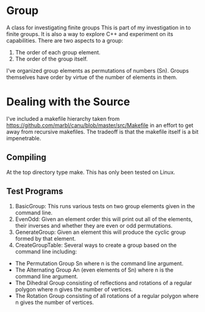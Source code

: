 # Group
A class for investigating finite groups
This is part of my investigation in to finite groups.
It is also a way to explore C++ and experiment on its capabilities.
There are two aspects to a group:
1. The order of each group element.
2. The order of the group itself.

I've organized group elements as permutations of numbers (Sn). 
Groups themselves have order by virtue of the number of elements in them.

# Dealing with the Source
I've included a makefile hierarchy taken from https://github.com/marbl/canu/blob/master/src/Makefile
in an effort to get away from recursive makefiles.  The tradeoff is that the makefile itself is a bit impenetrable.

## Compiling
At the top directory type make.  This has only been tested on Linux.
## Test Programs

1. BasicGroup: This runs various tests on two group elements given in the command line.
2. EvenOdd: Given an element order this will print out all of the elements, their inverses and whether they are even or odd permutations.
3. GenerateGroup: Given an element this will produce the cyclic group formed by that element.
4. CreateGroupTable: Several ways to create a group based on the command line including:
  * The Permutation Group Sn where n is the command line argument.
  * The Alternating Group An (even elements of Sn) where n is the command line argument.
  * The Dihedral Group consisting of reflections and rotations of a regular polygon where n gives the number of vertices.
  * The Rotation Group consisting of all rotations of a regular polygon where n gives the number of vertices.
  
  
